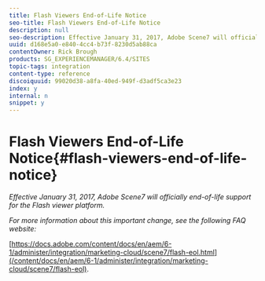 ```yaml
---
title: Flash Viewers End-of-Life Notice
seo-title: Flash Viewers End-of-Life Notice
description: null
seo-description: Effective January 31, 2017, Adobe Scene7 will officially end-of-life support for the Flash viewer platform.
uuid: d168e5a0-e840-4cc4-b73f-8230d5ab88ca
contentOwner: Rick Brough
products: SG_EXPERIENCEMANAGER/6.4/SITES
topic-tags: integration
content-type: reference
discoiquuid: 99020d38-a8fa-40ed-949f-d3adf5ca3e23
index: y
internal: n
snippet: y
---
```


# Flash Viewers End-of-Life Notice{#flash-viewers-end-of-life-notice}

*Effective January 31, 2017, Adobe Scene7 will officially end-of-life support for the Flash viewer platform.*

*For more information about this important change, see the following FAQ website:*

[https://docs.adobe.com/content/docs/en/aem/6-1/administer/integration/marketing-cloud/scene7/flash-eol.html](/content/docs/en/aem/6-1/administer/integration/marketing-cloud/scene7/flash-eol).

<!--
Comment Type: remark
Last Modified By: (sarchiz)
Last Modified Date: 2017-11-30T05:00:11.435-0500
<p>We don't have a replacement for the docs.adobe.com site after the helpx migration. We need a new page for EOL announcements.</p>
-->

